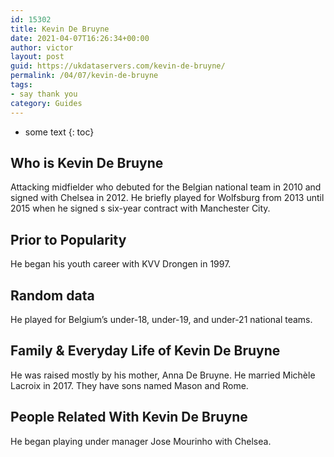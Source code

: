 ```yaml
---
id: 15302
title: Kevin De Bruyne
date: 2021-04-07T16:26:34+00:00
author: victor
layout: post
guid: https://ukdataservers.com/kevin-de-bruyne/
permalink: /04/07/kevin-de-bruyne
tags:
- say thank you
category: Guides
---
```


* some text
{: toc}


## Who is Kevin De Bruyne



Attacking midfielder who debuted for the Belgian national team in 2010 and signed with Chelsea in 2012. He briefly played for Wolfsburg from 2013 until 2015 when he signed s six-year contract with Manchester City.

                
                
                
## Prior to Popularity



He began his youth career with KVV Drongen in 1997. 

                
                
                
## Random data



He played for Belgium&#8217;s under-18, under-19, and under-21 national teams. 

                
                
                
## Family & Everyday Life of Kevin De Bruyne



He was raised mostly by his mother, Anna De Bruyne. He married Michèle Lacroix in 2017. They have sons named Mason and Rome. 

                
                
                
## People Related With Kevin De Bruyne



He began playing under manager Jose Mourinho with Chelsea.

                
              
            
          
          
          